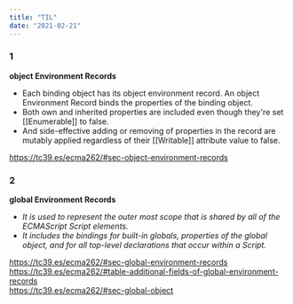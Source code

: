 ```yaml
---
title: "TIL"
date: "2021-02-21"
---
```


### 1 
**object Environment Records**
- Each binding object has its object environment record. An object Environment Record binds the properties of the binding object.
- Both own and inherited properties are included even though they're set [[Enumerable]] to false.
- And side-effective adding or removing of properties in the record are mutably applied regardless of their [[Writable]] attribute value to false.

<https://tc39.es/ecma262/#sec-object-environment-records>

### 2
**global Environment Records**
- *It is used to represent the outer most scope that is shared by all of the ECMAScript Script elements.*
- *It includes the bindings for built-in globals, properties of the global object, and for all top-level declarations that occur within a Script.*

<https://tc39.es/ecma262/#sec-global-environment-records>\
<https://tc39.es/ecma262/#table-additional-fields-of-global-environment-records>\
<https://tc39.es/ecma262/#sec-global-object>